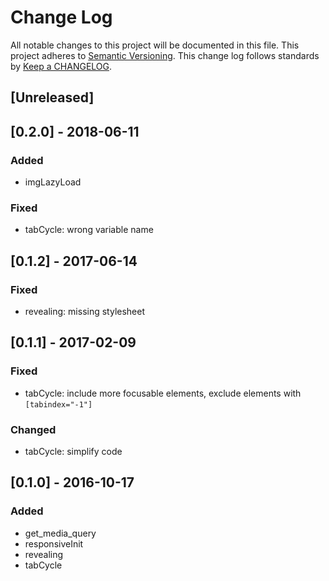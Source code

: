 # Change Log
All notable changes to this project will be documented in this file.
This project adheres to [Semantic Versioning](http://semver.org/).
This change log follows standards by [Keep a CHANGELOG](http://keepachangelog.com/).

## [Unreleased]


## [0.2.0] - 2018-06-11
### Added
- imgLazyLoad

### Fixed
- tabCycle: wrong variable name


## [0.1.2] - 2017-06-14
### Fixed
- revealing: missing stylesheet


## [0.1.1] - 2017-02-09
### Fixed
- tabCycle: include more focusable elements, exclude elements with `[tabindex="-1"]`

### Changed
- tabCycle: simplify code


## [0.1.0] - 2016-10-17
### Added
- get_media_query
- responsiveInit
- revealing
- tabCycle
